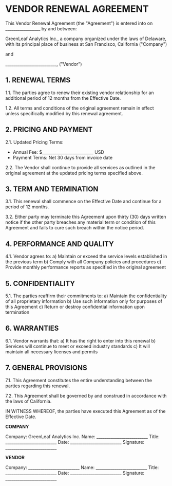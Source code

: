 # VENDOR RENEWAL AGREEMENT

This Vendor Renewal Agreement (the "Agreement") is entered into on _________________ by and between:

GreenLeaf Analytics Inc., a company organized under the laws of Delaware, with its principal place of business at San Francisco, California ("Company")

and

_________________________, ("Vendor")

## 1. RENEWAL TERMS

1.1. The parties agree to renew their existing vendor relationship for an additional period of 12 months from the Effective Date.

1.2. All terms and conditions of the original agreement remain in effect unless specifically modified by this renewal agreement.

## 2. PRICING AND PAYMENT

2.1. Updated Pricing Terms:
   - Annual Fee: $_________________________ USD
   - Payment Terms: Net 30 days from invoice date

2.2. The Vendor shall continue to provide all services as outlined in the original agreement at the updated pricing terms specified above.

## 3. TERM AND TERMINATION

3.1. This renewal shall commence on the Effective Date and continue for a period of 12 months.

3.2. Either party may terminate this Agreement upon thirty (30) days written notice if the other party breaches any material term or condition of this Agreement and fails to cure such breach within the notice period.

## 4. PERFORMANCE AND QUALITY

4.1. Vendor agrees to:
   a) Maintain or exceed the service levels established in the previous term
   b) Comply with all Company policies and procedures
   c) Provide monthly performance reports as specified in the original agreement

## 5. CONFIDENTIALITY

5.1. The parties reaffirm their commitments to:
   a) Maintain the confidentiality of all proprietary information
   b) Use such information only for purposes of this Agreement
   c) Return or destroy confidential information upon termination

## 6. WARRANTIES

6.1. Vendor warrants that:
   a) It has the right to enter into this renewal
   b) Services will continue to meet or exceed industry standards
   c) It will maintain all necessary licenses and permits

## 7. GENERAL PROVISIONS

7.1. This Agreement constitutes the entire understanding between the parties regarding this renewal.

7.2. This Agreement shall be governed by and construed in accordance with the laws of California.

IN WITNESS WHEREOF, the parties have executed this Agreement as of the Effective Date.

**COMPANY**

Company: GreenLeaf Analytics Inc.
Name: _________________________
Title: _________________________
Date: _________________________
Signature: _________________________


**VENDOR**

Company: _________________________
Name: _________________________
Title: _________________________
Date: _________________________
Signature: _________________________ 